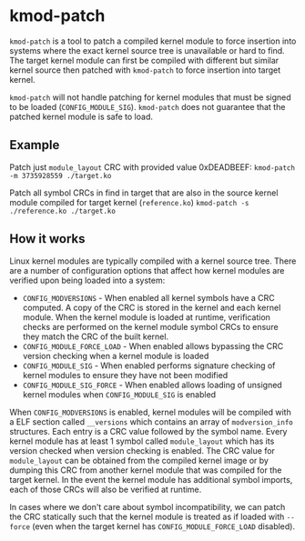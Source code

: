 # kmod-patch
`kmod-patch` is a tool to patch a compiled kernel module to force insertion into systems where the exact kernel source tree is unavailable or hard to find. The target kernel module can first be compiled with different but similar kernel source then patched with `kmod-patch` to force insertion into target kernel.

`kmod-patch` will not handle patching for kernel modules that must be signed to be loaded (`CONFIG_MODULE_SIG`). `kmod-patch` does not guarantee that the patched kernel module is safe to load.

## Example
Patch just `module_layout` CRC with provided value 0xDEADBEEF:
`kmod-patch -m 3735928559 ./target.ko`

Patch all symbol CRCs in find in target that are also in the source kernel module compiled for target kernel (`reference.ko`)
`kmod-patch -s ./reference.ko ./target.ko`

## How it works
Linux kernel modules are typically compiled with a kernel source tree. There are a number of configuration options that affect how kernel modules are verified upon being loaded into a system:
* `CONFIG_MODVERSIONS` - When enabled all kernel symbols have a CRC computed. A copy of the CRC is stored in the kernel and each kernel module. When the kernel module is loaded at runtime, verification checks are performed on the kernel module symbol CRCs to ensure they match the CRC of the built kernel.
* `CONFIG_MODULE_FORCE_LOAD` - When enabled allows bypassing the CRC version checking when a kernel module is loaded
* `CONFIG_MODULE_SIG` - When enabled performs signature checking of kernel modules to ensure they have not been modified
* `CONFIG_MODULE_SIG_FORCE` - When enabled allows loading of unsigned kernel modules when `CONFIG_MODULE_SIG` is enabled

When `CONFIG_MODVERSIONS` is enabled, kernel modules will be compiled with a ELF section called `__versions` which contains an array of `modversion_info` structures. Each entry is a CRC value followed by the symbol name. Every kernel module has at least 1 symbol called `module_layout` which has its version checked when version checking is enabled. The CRC value for `module_layout` can be obtained from the compiled kernel image or by dumping this CRC from another kernel module that was compiled for the target kernel. In the event the kernel module has additional symbol imports, each of those CRCs will also be verified at runtime.

In cases where we don't care about symbol incompatibility, we can patch the CRC statically such that the kernel module is treated as if loaded with `--force` (even when the target kernel has `CONFIG_MODULE_FORCE_LOAD` disabled).


